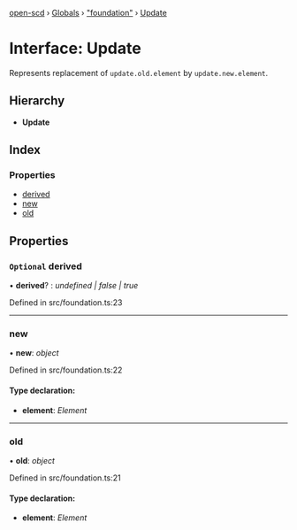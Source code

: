 [open-scd](../README.md) › [Globals](../globals.md) › ["foundation"](../modules/_foundation_.md) › [Update](_foundation_.update.md)

# Interface: Update

Represents replacement of `update.old.element` by `update.new.element`.

## Hierarchy

* **Update**

## Index

### Properties

* [derived](_foundation_.update.md#optional-derived)
* [new](_foundation_.update.md#new)
* [old](_foundation_.update.md#old)

## Properties

### `Optional` derived

• **derived**? : *undefined | false | true*

Defined in src/foundation.ts:23

___

###  new

• **new**: *object*

Defined in src/foundation.ts:22

#### Type declaration:

* **element**: *Element*

___

###  old

• **old**: *object*

Defined in src/foundation.ts:21

#### Type declaration:

* **element**: *Element*
